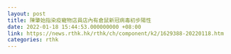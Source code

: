 ```yaml
---
layout: post
title: 陳肇始指染疫寵物店員店內有倉鼠新冠病毒初步陽性
date: 2022-01-18 15:44:53.000000000 +08:00
link: https://news.rthk.hk/rthk/ch/component/k2/1629388-20220118.htm
categories: rthk
---
```




